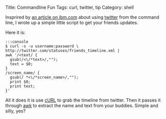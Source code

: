 Title: Commandline Fun
Tags: curl, twitter, tip
Category: shell


Insprired by [an article on
ibm.com](http://www.ibm.com/developerworks/linux/library/l-friendfeed/?S_TACT=105AGX01&S_CMP=HP)
about using [twitter](http://www.twitter.com) from the command line, I
wrote up a simple little script to get your friends updates.

Here it is:

    :::console
    $ curl -s -u username:password \
    http://twitter.com/statuses/friends_timeline.xml |
    awk '/<text/ {
      gsub(/<\/*text>/,"");
      text = $0;
    }
    /screen_name/ {
      gsub(/ *<\/*screen_name>/,"");
      print $0;
      print text;
    }'

All it does it is use [cURL](http://curl.haxx.se/) to grab the timeline
from twitter. Then it passes it through
[awk](http://en.wikipedia.org/wiki/Awk) to extract the name and text
from your buddies. Simple and silly, yes?

